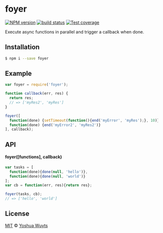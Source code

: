 # foyer
[![NPM version][npm-image]][npm-url] [![build status][travis-image]][travis-url] [![Test coverage][coveralls-image]][coveralls-url]

Execute async functions in parallel and trigger a callback when done.

## Installation
```bash
$ npm i --save foyer
```

## Example
```js
var foyer = require('foyer');

function callback(err, res) {
  return res;
  // => ['myRes2', 'myRes']
}

foyer([
  function(done) {setTimeout(function(){end('myError', 'myRes');}, 10)}, 
  function(done) {end('myError2', 'myRes2')}
], callback);
```

## API
#### foyer([functions], callback)
```js
var tasks = [
  function(done){done(null, 'hello')}, 
  function(done){done(null, 'world')}
];
var cb = function(err, res){return res};

foyer(tasks, cb);
// => ['hello', 'world']
```

## License
[MIT](https://tldrlegal.com/license/mit-license) © [Yoshua Wuyts](yoshuawuyts.com)

[npm-image]: https://img.shields.io/npm/v/foyer.svg?style=flat
[npm-url]: https://npmjs.org/package/foyer
[travis-image]: https://img.shields.io/travis/yoshuawuyts/foyer.svg?style=flat
[travis-url]: https://travis-ci.org/yoshuawuyts/foyer
[coveralls-image]: https://img.shields.io/coveralls/yoshuawuyts/foyer.svg?style=flat
[coveralls-url]: https://coveralls.io/r/yoshuawuyts/foyer?branch=master